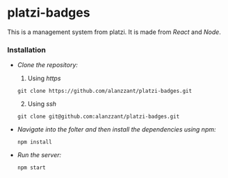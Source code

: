 # platzi-badges
This is a management system from platzi.
It is made from *React* and *Node*.

### Installation
- *Clone the repository:*
  1. Using *https*
  ```
  git clone https://github.com/alanzzant/platzi-badges.git
  ```
  2. Using *ssh*
  ```
  git clone git@github.com:alanzzant/platzi-badges.git
  ``` 

- *Navigate into the folter and then install the dependencies using npm:*
  ```
  npm install
  ```

- *Run the server:*
  ```
  npm start
  ``` 